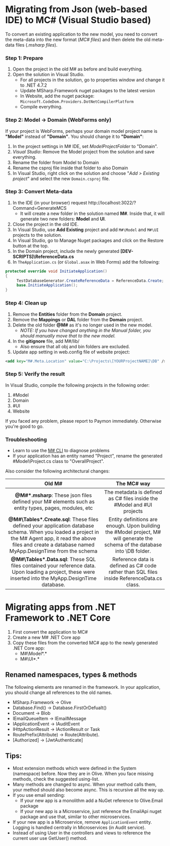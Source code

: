 # Migrating from Json (web-based IDE) to MC# (Visual Studio based)

To convert an existing application to the new model, you need to convert the meta-data into the new format (*MC# files*) and then delete the old meta-data files (*.msharp files*).

### Step 1: Prepare
1. Open the project in the old M# as before and build everything.
2. Open the solution in Visual Studio.
	- For all projects in the solution, go to properties window and change it to .NET 4.7.2
	- Update MSharp.Framework nuget packages to the latest version
	- In Website, add the nuget package: `Microsoft.CodeDom.Providers.DotNetCompilerPlatform`
	- Compile everything.

### Step 2: Model -> Domain (WebForms only)
If your project is WebForms, perhaps your domain model project name is **"Model"** instead of **"Domain"**. You should change it to **"Domain"**:

1. In the project settings in M# IDE, set _ModelProjectFolder_ to "Domain".
2. _Visual Studio_: Remove the Model project from the solution and save everything.
3. Rename the folder from Model to Domain
4. Rename the csproj file inside that folder to also Domain
5. In Visual Studio, right click on the solution and choose "_Add > Existing project_" and select the new `Domain.csproj` file.

### Step 3: Convert Meta-data

1. In the IDE (in your browser) request http://localhost:3022/?Command=GenerateMCS
	- It will create a new folder in the solution named **M#**. Inside that, it will generate two new folders: **Model** and **UI**.
2. Close the project in the old IDE.
3. In Visual Studio, use **Add Existing** project and add `M#\Model` and `M#\UI` projects to the solution.
4. In Visual Studio, go to Manage Nuget packages and click on the Restore button at the top.
5. In the Domain project, include the newly generated **[DEV-SCRIPTS]\ReferenceData.cs**
6. In `TheApplication.cs` (or `Global.asax` in Web Forms) add the following:

```csharp
protected override void InitiateApplication()
{
     TestDatabaseGenerator.CreateReferenceData = ReferenceData.Create;
     base.InitiateApplication();
}
```

### Step 4: Clean up
1. Remove the **Entities** folder from the **Domain** project.
2. Remove the **Mappings** or **DAL** folder from the **Domain** project.
3. Delete the old folder **@M#** as it's no longer used in the new model.
	- _NOTE: If you have changed anything in the Manual folder, you should manually move that to the new model._
4. In the **gitignore** file, add M#/lib/
	- Also ensure that all obj and bin folders are excluded.
5. Update app setting in web.config file of website project:

```xml
<add key="M#.Meta.Location" value="C:\Projects\[YOURProjectNAME]\DB" />
```

### Step 5: Verify the result
In Visual Studio, compile the following projects in the following order:

 1. #Model
 2. Domain
 3. #UI
 4. Website

If you faced any problem, please report to Paymon immediately. Otherwise you're good to go.

### Troubleshooting

- Learn to use the [M# CLI](http://learn.msharp.co.uk/#/Basics/CLI) to diagnose problems
- If your application has an entity named "Project", rename the generated #Model\Project.cs class to "OverallProject".

Also consider the following architectural changes:

| Old M# | The MC# way |
|:-:|:-:|
| **@M#\*.msharp**: These json files defined your M# elements such as entity types, pages, modules, etc | The metadata is defined as C# files inside the #Model and #UI projects |
| **@M#\Tables\*.Create.sql**: These files defined your application database schema. When you loaded a project in the M# Agent app, it read the above files and create a database named MyApp.DesignTime from the schema | Entity definitions are enough. Upon building the #Model project, M# will generate the schema of the database into \DB folder. |
| **@M#\Tables\*.Data.sql**: These SQL files contained your reference data. Upon loading a project, these were inserted into the MyApp.DesignTime database. | Reference data is defined as C# code rather than SQL files inside ReferenceData.cs class. |


# Migrating apps from .NET Framework to .NET Core

1. First convert the application to MC#
1. Create a new M# .NET Core app
1. Copy these files from the converted MC# app to the newly generated .NET Core app:
   - M#\Model\*.*
   - M#\UI\*.*

## Renamed namespaces, types & methods
The following elements are renamed in the framework. In your application, you should change all references to the old names.
- MSharp.Framework → Olive
- Database.Find() → Database.FirstOrDefualt()
- Document → Blob
- IEmailQueueItem → IEmailMessage 
- IApplicationEvent → IAuditEvent 
- IHttpActionResult → IActionResult or Task<IActionResult>
- RoutePrefix(Attribute) → Route(Attribute).
- [Authorized] → [JwtAuthenticate]

## Tips:
- Most extension methods which were defined in the System (namespace) before. Now they are in Olive. When you face missing methods, check the suggested using-list.
- Many methods are changed to async. When your method calls them, your method should also become async. This is recursive all the way up.
- If you use email sending:
  - If your new app is a monolithm add a NuGet reference to Olive.Email package
  - If your new app is a Microservice, just reference the EmailApi nuget package and use that, similar to other microservices.
- If your new app is a Microservice, remove `ApplicationEvent` entity. Logging is handled centrally in Microservices (in Audit service).
- Instead of using User in the controllers and views to reference the current user use GetUser() method.
